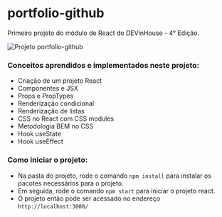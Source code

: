 # portfolio-github

Primeiro projeto do módulo de React do DEVinHouse - 4° Edição.

![Projeto portfolio-github](/documentacao/app-portfolio-github.gif)

### Conceitos aprendidos e implementados neste projeto:

- Criação de um projeto React
- Componentes e JSX
- Props e PropTypes
- Renderização condicional
- Renderização de listas
- CSS no React com CSS modules
- Metodologia BEM no CSS
- Hook useState
- Hook useEffect

### Como iniciar o projeto:

- Na pasta do projeto, rode o comando `npm install` para instalar os pacotes necessários para o projeto.
- Em seguida, rode o comando `npm start` para iniciar o projeto react.
- O projeto então pode ser acessado no endereço `http://localhost:3000/`
